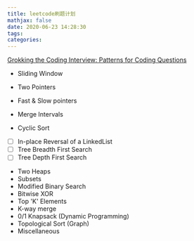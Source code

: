 ```yaml
---
title: leetcode刷题计划
mathjax: false
date: 2020-06-23 14:28:30
tags:
categories:
---
```






[Grokking the Coding Interview: Patterns for Coding Questions](https://www.educative.io/courses/grokking-the-coding-interview)

- Sliding Window
- Two Pointers
- Fast & Slow pointers

- Merge Intervals

- Cyclic Sort
- [ ] In-place Reversal of a LinkedList
- [ ] Tree Breadth First Search
- [ ] Tree Depth First Search
- Two Heaps
- Subsets
- Modified Binary Search
- Bitwise XOR
- Top 'K' Elements
- K-way merge
- 0/1 Knapsack (Dynamic Programming)
- Topological Sort (Graph)
- Miscellaneous